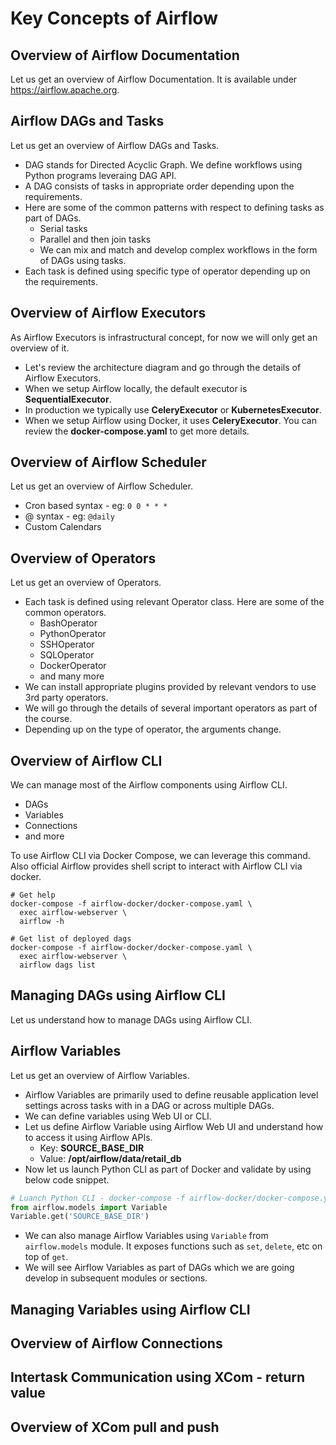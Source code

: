 # Key Concepts of Airflow

## Overview of Airflow Documentation

Let us get an overview of Airflow Documentation. It is available under https://airflow.apache.org.

## Airflow DAGs and Tasks
Let us get an overview of Airflow DAGs and Tasks.
* DAG stands for Directed Acyclic Graph. We define workflows using Python programs leveraing DAG API.
* A DAG consists of tasks in appropriate order depending upon the requirements.
* Here are some of the common patterns with respect to defining tasks as part of DAGs.
  * Serial tasks
  * Parallel and then join tasks
  * We can mix and match and develop complex workflows in the form of DAGs using tasks.
* Each task is defined using specific type of operator depending up on the requirements.

## Overview of Airflow Executors
As Airflow Executors is infrastructural concept, for now we will only get an overview of it.
* Let's review the architecture diagram and go through the details of Airflow Executors.
* When we setup Airflow locally, the default executor is **SequentialExecutor**.
* In production we typically use **CeleryExecutor** or **KubernetesExecutor**.
* When we setup Airflow using Docker, it uses **CeleryExecutor**. You can review the **docker-compose.yaml** to get more details.

## Overview of Airflow Scheduler
Let us get an overview of Airflow Scheduler.
* Cron based syntax - eg: `0 0 * * *`
* @ syntax - eg: `@daily`
* Custom Calendars

## Overview of Operators

Let us get an overview of Operators.
* Each task is defined using relevant Operator class. Here are some of the common operators.
  * BashOperator
  * PythonOperator
  * SSHOperator
  * SQLOperator
  * DockerOperator
  * and many more
* We can install appropriate plugins provided by relevant vendors to use 3rd party operators.
* We will go through the details of several important operators as part of the course.
* Depending up on the type of operator, the arguments change.

## Overview of Airflow CLI

We can manage most of the Airflow components using Airflow CLI.
* DAGs
* Variables
* Connections
* and more

To use Airflow CLI via Docker Compose, we can leverage this command. Also official Airflow provides shell script to interact with Airflow CLI via docker.

```shell
# Get help
docker-compose -f airflow-docker/docker-compose.yaml \
  exec airflow-webserver \
  airflow -h
 
# Get list of deployed dags
docker-compose -f airflow-docker/docker-compose.yaml \
  exec airflow-webserver \
  airflow dags list
```

## Managing DAGs using Airflow CLI

Let us understand how to manage DAGs using Airflow CLI.

## Airflow Variables

Let us get an overview of Airflow Variables.
* Airflow Variables are primarily used to define reusable application level settings across tasks with in a DAG or across multiple DAGs.
* We can define variables using Web UI or CLI.
* Let us define Airflow Variable using Airflow Web UI and understand how to access it using Airflow APIs.
  * Key: **SOURCE_BASE_DIR**
  * Value: **/opt/airflow/data/retail_db**
* Now let us launch Python CLI as part of Docker and validate by using below code snippet.

```python
# Luanch Python CLI - docker-compose -f airflow-docker/docker-compose.yaml exec airflow-webserver python
from airflow.models import Variable
Variable.get('SOURCE_BASE_DIR')
```

* We can also manage Airflow Variables using `Variable` from `airflow.models` module. It exposes functions such as `set`, `delete`, etc on top of `get`.
* We will see Airflow Variables as part of DAGs which we are going develop in subsequent modules or sections.

## Managing Variables using Airflow CLI

## Overview of Airflow Connections

## Intertask Communication using XCom - return value

## Overview of XCom pull and push
